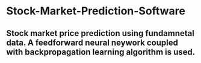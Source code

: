 # Stock-Market-Prediction-Software
## Stock market price prediction using fundamnetal data. A feedforward neural neywork coupled with backpropagation learning algorithm is used.
